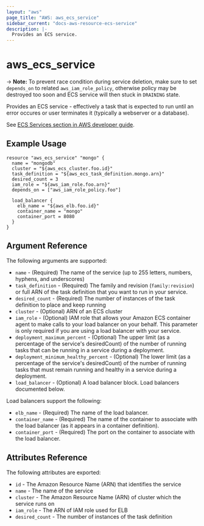 ```yaml
---
layout: "aws"
page_title: "AWS: aws_ecs_service"
sidebar_current: "docs-aws-resource-ecs-service"
description: |-
  Provides an ECS service.
---
```


# aws\_ecs\_service

-> **Note:** To prevent race condition during service deletion, make sure to set `depends_on` to related `aws_iam_role_policy`, otherwise policy may be destroyed too soon and ECS service will then stuck in `DRAINING` state.

Provides an ECS service - effectively a task that is expected to run until an error occures or user terminates it (typically a webserver or a database).

See [ECS Services section in AWS developer guide](https://docs.aws.amazon.com/AmazonECS/latest/developerguide/ecs_services.html).

## Example Usage

```
resource "aws_ecs_service" "mongo" {
  name = "mongodb"
  cluster = "${aws_ecs_cluster.foo.id}"
  task_definition = "${aws_ecs_task_definition.mongo.arn}"
  desired_count = 3
  iam_role = "${aws_iam_role.foo.arn}"
  depends_on = ["aws_iam_role_policy.foo"]

  load_balancer {
    elb_name = "${aws_elb.foo.id}"
    container_name = "mongo"
    container_port = 8080
  }
}
```

## Argument Reference

The following arguments are supported:

* `name` - (Required) The name of the service (up to 255 letters, numbers, hyphens, and underscores)
* `task_definition` - (Required) The family and revision (`family:revision`) or full ARN of the task definition that you want to run in your service.
* `desired_count` - (Required) The number of instances of the task definition to place and keep running
* `cluster` - (Optional) ARN of an ECS cluster
* `iam_role` - (Optional) IAM role that allows your Amazon ECS container agent to make calls to your load balancer on your behalf. This parameter is only required if you are using a load balancer with your service.
* `deployment_maximum_percent` - (Optional) The upper limit (as a percentage of the service's desiredCount) of the number of running tasks that can be running in a service during a deployment.
* `deployment_minimum_healthy_percent` - (Optional) The lower limit (as a percentage of the service's desiredCount) of the number of running tasks that must remain running and healthy in a service during a deployment.
* `load_balancer` - (Optional) A load balancer block. Load balancers documented below.

Load balancers support the following:

* `elb_name` - (Required) The name of the load balancer.
* `container_name` - (Required) The name of the container to associate with the load balancer (as it appears in a container definition).
* `container_port` - (Required) The port on the container to associate with the load balancer.


## Attributes Reference

The following attributes are exported:

* `id` - The Amazon Resource Name (ARN) that identifies the service
* `name` - The name of the service
* `cluster` - The Amazon Resource Name (ARN) of cluster which the service runs on
* `iam_role` - The ARN of IAM role used for ELB
* `desired_count` - The number of instances of the task definition
